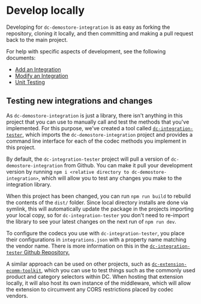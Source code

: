 # Develop locally

Developing for `dc-demostore-integration` is as easy as forking the repository, cloning it locally, and then committing and making a pull request back to the main project. 

For help with specific aspects of development, see the following documents:

- [Add an Integration](./add-integration.md)
- [Modify an Integration](./modify-integration.md)
- [Unit Testing](./unit-testing.md)

## Testing new integrations and changes

As `dc-demostore-integration` is just a library, there isn't anything in this project that you can use to manually call and test the methods that you've implemented. For this purpose, we've created a tool called [`dc-integration-tester`](https://github.com/amplience/dc-integration-tester), which imports the `dc-demostore-integration` project and provides a command line interface for each of the codec methods you implement in this project.

By default, the `dc-integration-tester` project will pull a version of `dc-demostore-integration` from Github. You can make it pull your development version by running `npm i <relative directory to dc-demostore-integration>`, which will allow you to test any changes you make to the integration library.

When this project has been changed, you can run `npm run build` to rebuild the contents of the `dist/` folder. Since local directory installs are done via symlink, this will automatically update the package in the projects importing your local copy, so for `dc-integration-tester` you don't need to re-import the library to see your latest changes on the next run of `npm run dev`.

To configure the codecs you use with `dc-integration-tester`, you place their configurations in `integrations.json` with a property name matching the vendor name. There is more information on this in the [`dc-integration-tester` Github Repository.](https://github.com/amplience/dc-integration-tester)

A similar approach can be used on other projects, such as [`dc-extension-ecomm-toolkit`](https://github.com/amplience/dc-extension-ecomm-toolkit), which you can use to test things such as the commonly used product and category selectors within DC. When hosting that extension locally, it will also host its own instance of the middleware, which will allow the extension to circumvent any CORS restrictions placed by codec vendors.

